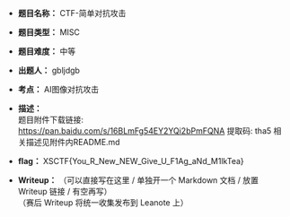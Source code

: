 * **题目名称：** CTF-简单对抗攻击

* **题目类型：** MISC

* **题目难度：** 中等

* **出题人：** gbljdgb

* **考点：**  AI图像对抗攻击

* **描述：**  
题目附件下载链接: https://pan.baidu.com/s/16BLmFg54EY2YQi2bPmFQNA 提取码: tha5
相关描述见附件内README.md

* **flag：** XSCTF{You_R_New_NEW_Give_U_F1Ag_aNd_M1lkTea}

* **Writeup：** （可以直接写在这里 / 单独开一个 Markdown 文档 / 放置 Writeup 链接 / 有空再写）  
（赛后 Writeup 将统一收集发布到 Leanote 上）
